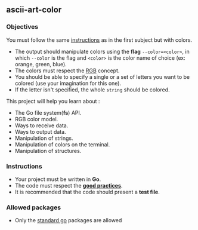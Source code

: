 ## ascii-art-color

### Objectives

You must follow the same [instructions](https://public.01-edu.org/subjects/ascii-art/) as in the first subject but with colors.

- The output should manipulate colors using the **flag** `--color=<color>`, in which `--color` is the flag and `<color>` is the color name of choice (ex: orange, green, blue).
- The colors must respect the [RGB](https://en.wikipedia.org/wiki/RGB_color_model) concept.
- You should be able to specify a single or a set of letters you want to be colored (use your imagination for this one).
- If the letter isn't specified, the whole `string` should be colored.

This project will help you learn about :

- The Go file system(**fs**) API.
- RGB color model.
- Ways to receive data.
- Ways to output data.
- Manipulation of strings.
- Manipulation of colors on the terminal.
- Manipulation of structures.

### Instructions

- Your project must be written in **Go**.
- The code must respect the [**good practices**](https://public.01-edu.org/subjects/good-practices/).
- It is recommended that the code should present a **test file**.

### Allowed packages

- Only the [standard go](https://golang.org/pkg/) packages are allowed
